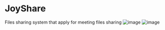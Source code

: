 # JoyShare
Files sharing system that apply for meeting files sharing
![image](https://github.com/yesuntianyi/JoyShare/blob/master/JoyShare_screenshot/files.jpg)
![image](https://github.com/yesuntianyi/JoyShare/blob/master/JoyShare_screenshot/share.jpg)
